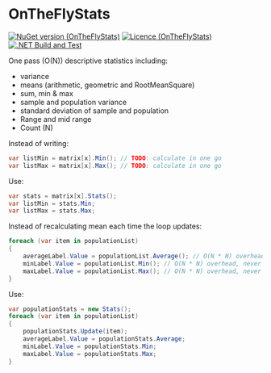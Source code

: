 # OnTheFlyStats

[![NuGet version (OnTheFlyStats)](https://img.shields.io/nuget/v/OnTheFlyStats.svg)](https://www.nuget.org/packages/OnTheFlyStats/)
[![Licence (OnTheFlyStats)](https://img.shields.io/github/license/mashape/apistatus.svg)](https://choosealicense.com/licenses/mit/)
[![.NET Build and Test](https://github.com/PFalkowski/OnTheFlyStats/actions/workflows/dotnet.yml/badge.svg)](https://github.com/{owner}/{repo}/actions/workflows/dotnet.yml)

One pass (O(N)) descriptive statistics including:

- variance
- means (arithmetic, geometric and RootMeanSquare)
- sum, min &amp; max
- sample and population variance
- standard deviation of sample and population
- Range and mid range
- Count (N)

Instead of writing:             
```c#
var listMin = matrix[x].Min(); // TODO: calculate in one go
var listMax = matrix[x].Max(); // TODO: calculate in one go
```
Use: 
```c#
var stats = matrix[x].Stats();
var listMin = stats.Min;
var listMax = stats.Max;
```

Instead of recalculating mean each time the loop updates:
```c#
foreach (var item in populationList)
{
    averageLabel.Value = populationList.Average(); // O(N * N) overhead, never write code like this
    minLabel.Value = populationList.Min(); // O(N * N) overhead, never write code like this
    maxLabel.Value = populationList.Max(); // O(N * N) overhead, never write code like this
}
```
Use: 
```c#
var populationStats = new Stats();
foreach (var item in populationList)
{
    populationStats.Update(item);
    averageLabel.Value = populationStats.Average;
    minLabel.Value = populationStats.Min;
    maxLabel.Value = populationStats.Max;
}
```
